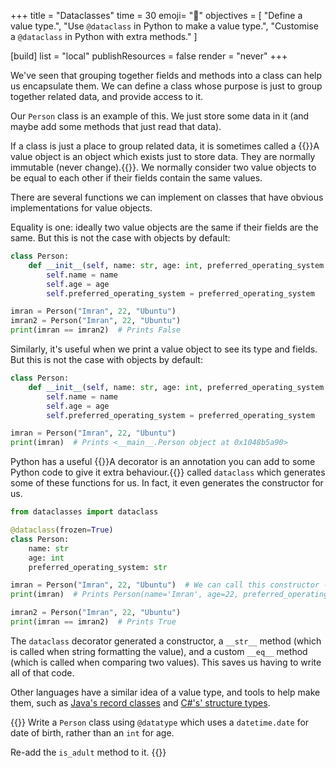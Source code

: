 +++
title = "Dataclasses"
time = 30
emoji= "📝"
objectives = [
  "Define a value type.",
  "Use `@dataclass` in Python to make a value type.",
  "Customise a `@dataclass` in Python with extra methods."
]

[build]
  list = "local"
  publishResources = false
  render = "never"
+++

We've seen that grouping together fields and methods into a class can help us encapsulate them. We can define a class whose purpose is just to group together related data, and provide access to it.

Our `Person` class is an example of this. We just store some data in it (and maybe add some methods that just read that data).

If a class is just a place to group related data, it is sometimes called a {{<tooltip title="Value object" text="value object">}}A value object is an object which exists just to store data. They are normally immutable (never change).{{</tooltip>}}. We normally consider two value objects to be equal to each other if their fields contain the same values.

There are several functions we can implement on classes that have obvious implementations for value objects.

Equality is one: ideally two value objects are the same if their fields are the same. But this is not the case with objects by default:

```python
class Person:
    def __init__(self, name: str, age: int, preferred_operating_system: str):
        self.name = name
        self.age = age 
        self.preferred_operating_system = preferred_operating_system

imran = Person("Imran", 22, "Ubuntu")
imran2 = Person("Imran", 22, "Ubuntu")
print(imran == imran2)  # Prints False
```

Similarly, it's useful when we print a value object to see its type and fields. But this is not the case with objects by default:

```python
class Person:
    def __init__(self, name: str, age: int, preferred_operating_system: str):
        self.name = name
        self.age = age
        self.preferred_operating_system = preferred_operating_system

imran = Person("Imran", 22, "Ubuntu")
print(imran)  # Prints <__main__.Person object at 0x1048b5a90>
```

Python has a useful {{<tooltip text="decorator" title="Decorator">}}A decorator is an annotation you can add to some Python code to give it extra behaviour.{{</tooltip>}} called `dataclass` which generates some of these functions for us. In fact, it even generates the constructor for us.

```python
from dataclasses import dataclass

@dataclass(frozen=True)
class Person:
    name: str
    age: int
    preferred_operating_system: str

imran = Person("Imran", 22, "Ubuntu")  # We can call this constructor - @dataclass generated it for us.
print(imran)  # Prints Person(name='Imran', age=22, preferred_operating_system='Ubuntu')

imran2 = Person("Imran", 22, "Ubuntu")
print(imran == imran2)  # Prints True
```

The `dataclass` decorator generated a constructor, a `__str__` method (which is called when string formatting the value), and a custom `__eq__` method (which is called when comparing two values). This saves us having to write all of that code.

Other languages have a similar idea of a value type, and tools to help make them, such as [Java's record classes](https://docs.oracle.com/en/java/javase/17/language/records.html) and [C#'s' structure types](https://learn.microsoft.com/en-us/dotnet/csharp/language-reference/builtin-types/struct).

{{<note type="exercise">}}
Write a `Person` class using `@datatype` which uses a `datetime.date` for date of birth, rather than an `int` for age.

Re-add the `is_adult` method to it.
{{</note>}}
